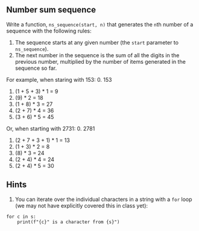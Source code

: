 ## Number sum sequence

Write a function, `ns_sequence(start, n)` that generates the `n`th number of a sequence with the following rules:

1. The sequence starts at any given number (the `start` parameter to `ns_sequence`).
1. The next number in the sequence is the sum of all the digits in the previous number, multiplied by the number of items generated in the sequence so far.

For example, when staring with 153:
0. 153
1. (1 + 5 + 3) * 1 = 9
2. (9) * 2 = 18
3. (1 + 8) * 3 = 27
4. (2 + 7) * 4 = 36
5. (3 + 6) * 5 = 45

Or, when starting with 2731:
0. 2781
1. (2 + 7 + 3 + 1) * 1 = 13
2. (1 + 3) * 2 = 8
3. (8) * 3 = 24
4. (2 + 4) * 4 = 24
5. (2 + 4) * 5 = 30


## Hints

1. You can iterate over the individual characters in a string with a `for` loop (we may not have explicitly covered this in class yet):
```
for c in s:
    print(f"{c}" is a character from {s}")
```